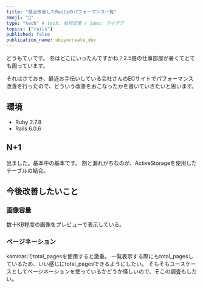 ```yaml
---
title: "最近改善したRailsのパフォーマンス一覧"
emoji: "🚆"
type: "tech" # tech: 技術記事 / idea: アイデア
topics: ["rails"]
published: false
publication_name: ukiyocreate_dev
---
```


どうもてぃです。
冬はどこにいったんですかね？2.5畳の仕事部屋が暑くてとても困っています。

それはさておき、最近お手伝いしている会社さんのECサイトでパフォーマンス改善を行ったので、どういう改善をおこなったかを書いていきたいと思います。

## 環境
- Ruby 2.7.8
- Rails 6.0.6

## N+1
出ました。基本中の基本です。
割と漏れがちなのが、ActiveStorageを使用したテーブルの結合。

## 今後改善したいこと
### 画像容量
数十KB程度の画像をプレビューで表示している。

### ページネーション
kaminariでtotal_pagesを使用すると激重。
一覧表示する際にもtotal_pagesしているため、いい感じにtotal_pagesできるようにしたい。
そもそもユースケースとしてページネーションを使っているかどうか怪しいので、そこの調査もしたい。
